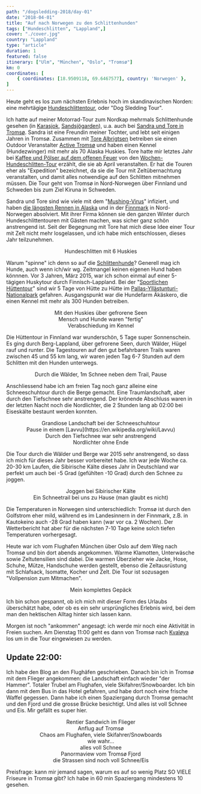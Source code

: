 ```yaml
---
path: "/dogsledding-2018/day-01"
date: "2018-04-01"
title: "Auf nach Norwegen zu den Schlittenhunden"
tags: ["Hundeschlitten", "Lappland",]
cover: "./cover.jpg"
country: "Lappland"
type: "article"
duration: 1
featured: false
itinerary: ["Ulm", "München", "Oslo", "Tromsø"]
km: 0
coordinates: [
    { coordinates: [18.9509118, 69.6467577], country: 'Norwegen' },
]
---
```


Heute geht es los zum nächsten Erlebnis hoch im skandinavischen Norden: eine mehrtägige [Hundeschlittentour](https://de.wikipedia.org/wiki/Hundeschlitten), oder "Dog Sledding Tour".

Ich hatte auf meiner Motorrad-Tour zum Nordkap mehrmals Schlittenhunde gesehen (in [Karasjok](https://jochenontour.blogspot.no/2017/06/tag-11-im-herzen-von-sami-lappland.html), [Sandsjögarden](https://jochenontour.blogspot.no/2017/06/tag-13-auf-der-e45-lappland-verlassen.html)), u.a. auch bei [Sandra und Tore in Tromsø](https://jochenontour.blogspot.no/2017/06/tag-08-uber-bardufoss-nach-tromso-zu.html). Sandra ist eine Freundin meiner Tochter, und lebt seit einigen Jahren in Tromsø. Zusammen mit [Tore Albrigtsen](https://no.wikipedia.org/wiki/Tore_Albrigtsen) betreiben sie einen Outdoor Veranstalter [Active Tromsø](https://www.activetromso.no/) und haben einen Kennel (Hundezwinger) mit mehr als 70 Alaska Huskies. Tore hatte mir letztes Jahr bei [Kaffee und Pölser auf dem offenen Feuer](https://1.bp.blogspot.com/-4hdsu4hdzkY/WTpc0cg7eqI/AAAAAAAAk6A/hd3qxzMzZU4eD9A_k0xG5vRKdwOZqQn7ACKgB/s1600/IMG_2467.JPG) von den [Wochen-Hundeschlitten-Tour](https://activetromso.no/dog-sledding/one-week-of-active-dog-sledding/) erzählt, die sie ab April veranstalten. Er hat die Touren eher als "Expedition" bezeichnet, da sie die Tour mit Zeltübernachtung veranstalten, und damit alles notwendige auf den Schlitten mitnehmen müssen. Die Tour geht von Tromsø in Nord-Norwegen über Finnland und Schweden bis zum Ziel Kiruna in Schweden.

Sandra und Tore sind wie viele mit dem "[Mushing-Virus](https://en.wikipedia.org/wiki/Mushing)" infiziert, und haben [die längsten Rennen in Alaska](https://www.activetromso.no/about-active-tromso/) und in der [Finnmark](http://www.finnmarkslopet.no/) in Nord-Norwegen absolviert. Mit ihrer Firma können sie den ganzen Winter durch Hundeschlittentouren mit Gästen machen, was sicher ganz schön anstrengend ist. Seit der Begegnung mit Tore hat mich diese Idee einer Tour mit Zelt nicht mehr losgelassen, und ich habe mich entschlossen, dieses Jahr teilzunehmen.

<rehype-image src="husky-dog-sledding-luxury-tourism-winter-trip-active-tromso-square-1.jpg"><center>Hundeschlitten mit 6 Huskies</center></rehype-image>

Warum "spinne" ich denn so auf die [Schlittenhunde](https://de.wikipedia.org/wiki/Schlittenhund)? Generell mag ich Hunde, auch wenn ich/wir wg. Zeitmangel keinen eigenen Hund haben könnnen. Vor 3 Jahren, März 2015, war ich schon einmal auf einer 5-tägigen Huskytour durch Finnisch-Lappland. Bei der "[Sportlichen Hüttentour](https://www.huskytrack.de/deutsch/Sportliche-Huettentour-in-Lappland,Programm.html)" sind wir 5 Tage von Hütte zu Hütte im [Pallas-Yllästunturi-Nationalpark](https://www.google.com/maps/place/Pallas-Yll%C3%A4stunturi+National+Park/@68.109692,23.4911794,8z/data=!4m5!3m4!1s0x45d2262f76f9400f:0xde3268801bd987de!8m2!3d67.9669076!4d24.132843) gefahren. Ausgangspunkt war die Hundefarm Äkäskero, die einen Kennel mit mehr als 300 Hunden betreiben.

<photo-composition>
<rehype-image src="Huskytour-2015-170.jpg"><center>Mit den Huskies über gefrorene Seen</center></rehype-image>
<rehype-image src="20150312_142208_Urlaub-Lappland.jpg"><center>Mensch und Hunde waren "fertig"</center></rehype-image>
<rehype-image src="20150316_142722_Urlaub-Lappland.jpg"><center>Verabschiedung im Kennel</center></rehype-image>
</photo-composition>

Die Hüttentour in Finnland war wunderschön, 5 Tage super Sonnenschein. Es ging durch Berg-Lappland, über gefrorene Seen, durch Wälder, Hügel rauf und runter. Die Tagestouren auf den gut befahrbaren Trails waren zwischen 45 und 55 km lang, wir waren jeden Tag 6-7 Stunden auf dem Schlitten mit den Hunden unterwegs.

<rehype-image src="20150315_131359_Urlaub-Lappland.jpg"><center>Durch die Wälder, 1m Schnee neben dem Trail, Pause</center></rehype-image>

Anschliessend habe ich am freien Tag noch ganz alleine eine Schneeschuhtour durch die Berge gemacht. Eine Traumlandschaft, aber durch den Tiefschnee sehr anstrengend. Der krönende Abschluss waren in der letzten Nacht noch die Nordlichter, die 2 Stunden lang ab 02:00 bei Eiseskälte bestaunt werden konnten.

<photo-composition>
<rehype-image src="20150317_112933_Urlaub-Lappland.jpg"><center>Grandiose Landschaft bei der Schneeschuhtour</center></rehype-image>
<rehype-image src="20150317_130034_Urlaub-Lappland.jpg"><center>Pause in einem [Lavvu](https://en.wikipedia.org/wiki/Lavvu)</center></rehype-image>
<rehype-image src="20150317_131128_Urlaub-Lappland.jpg"><center>Durch den Tiefschnee war sehr anstrengend</center></rehype-image>
<rehype-image src="20150318_011959_Urlaub-Lappland.jpg"><center>Nordlichter ohne Ende</center></rehype-image>
</photo-composition>

Die Tour durch die Wälder und Berge war 2015 sehr anstrengend, so dass ich mich für dieses Jahr besser vorbereitet habe. Ich war jede Woche ca. 20-30 km Laufen, die Sibirische Kälte dieses Jahr in Deutschland war perfekt um auch bei -5 Grad (gefühlten -10 Grad) durch den Schnee zu joggen.

<photo-composition>
<rehype-image src="IMG_0068.jpg"><center>Joggen bei Sibirischer Kälte</center></rehype-image>
<rehype-image src="IMG_0062.jpg"><center>Ein Schneetrail bei uns zu Hause (man glaubt es nicht)</center></rehype-image>
</photo-composition>

Die Temperaturen in Norwegen sind unterschiedlich: Tromsø ist durch den Golfstrom eher mild, während es im Landesinnern in der Finnmark, z.B. in Kautokeino auch -28 Grad haben kann (war vor ca. 2 Wochen). Der Wetterbericht hat aber für die nächsten 7-10 Tage keine solch tiefen Temperaturen vorhergesagt.

<photo-composition>
<rehype-image src="IMG_0208.PNG"><center></center></rehype-image>
</photo-composition>

Heute war ich vom Flughafen München über Oslo auf dem Weg nach Tromsø und bin dort abends angekommen. Warme Klamotten, Unterwäsche sowie Zeltutensilien sind dabei. Die warmen Überzieher wie Jacke, Hose, Schuhe, Mütze, Handschuhe werden gestellt, ebenso die Zeltausrüstung mit Schlafsack, Isomatte, Kocher und Zelt. Die Tour ist sozusagen "Vollpension zum Mitmachen".

<rehype-image src="IMG_0266.JPG"><center>Mein komplettes Gepäck </center></rehype-image>

Ich bin schon gespannt, ob ich mich mit dieser Form des Urlaubs überschätzt habe, oder ob es ein sehr ursprüngliches Erlebnis wird, bei dem man den hektischen Alltag hinter sich lassen kann.

Morgen ist noch "ankommen" angesagt: ich werde mir noch eine Aktivität in Freien suchen. Am Dienstag 11:00 geht es dann von Tromsø nach [Kvaløya](https://en.wikipedia.org/wiki/Kval%C3%B8ya_(Troms%C3%B8)) los um in die Tour eingewiesen zu werden.

## Update 22:00:

Ich habe den Blog an den Flughäfen geschrieben. Danach bin ich in Tromsø mit dem Flieger angekommen: die Landschaft einfach wieder "der Hammer". Totaler Trubel am Flughafen, viele Skifahrer/Snowboarder. Ich bin dann mit dem Bus in das Hotel gefahren, und habe dort noch eine frische Waffel gegessen. Dann habe ich einen Spaziergang durch Tromsø gemacht und den Fjord und die grosse Brücke besichtigt. Und alles ist voll Schnee und Eis. Mir gefällt es super hier.

<photo-composition>
<rehype-image src="IMG_0335.JPG"><center>Rentier Sandwich im Flieger</center></rehype-image>
<rehype-image src="IMG_0345.JPG"><center>Anflug auf Tromsø</center></rehype-image>
<rehype-image src="Flughafen.png"><center>Chaos am Flughafen, viele Skifahrer/Snowboards</center></rehype-image>
<rehype-image src="IMG_0357.JPG"><center>wie wahr...</center></rehype-image>
<rehype-image src="IMG_0363.JPG"><center>alles voll Schnee</center></rehype-image>
<rehype-image src="IMG_0368.JPG"><center>Panormaview vom Tromsø Fjord</center></rehype-image>
<rehype-image src="IMG_0371.JPG"><center>die Strassen sind noch voll Schnee/Eis</center></rehype-image>
</photo-composition>

Preisfrage: kann mir jemand sagen, warum es auf so wenig Platz SO VIELE Friseure in Tromsø gibt? Ich habe in 60 min Spaziergang mindestens 10 gesehen.
